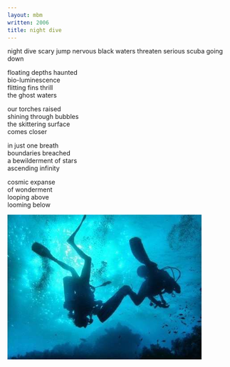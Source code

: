```yaml
---
layout: mbm
written: 2006
title: night dive
---
```


<div class="poem">
night dive  
scary jump nervous  
black waters threaten  
serious scuba  
going down
 
floating depths haunted  
bio-luminescence  
flitting fins thrill  
the ghost waters
   
our torches raised  
shining through bubbles  
the skittering surface  
comes closer
 
in just one breath  
boundaries breached  
a bewilderment of stars  
ascending infinity
 
cosmic expanse  
of wonderment  
looping above  
looming below
</div>

!["Thailand Andaman Sea night dive"](/assets/images/pilg1/night-dive.jpg "Thailand Andaman Sea night dive")
